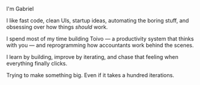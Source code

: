 I'm Gabriel 

I like fast code, clean UIs, startup ideas, automating the boring stuff, and obsessing over how things *should* work.

I spend most of my time building Toivo — a productivity system that thinks with you — and reprogramming how accountants work behind the scenes.

I learn by building, improve by iterating, and chase that feeling when everything finally clicks.

Trying to make something big. Even if it takes a hundred iterations.
